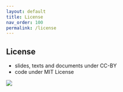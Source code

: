 ```yaml
---
layout: default
title: License
nav_order: 100
permalink: /license
---
```

## License
- slides, texts and documents under CC-BY
- code under MIT License

![](https://upload.wikimedia.org/wikipedia/commons/thumb/1/16/CC-BY_icon.svg/320px-CC-BY_icon.svg.png)
